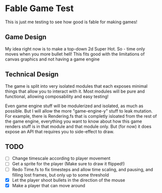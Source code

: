# Fable Game Test

This is just me testing to see how good is fable for making games!

## Game Design

My idea right now is to make a top-down 2d Super Hot. So - time only moves when
you more bullet hell!
This fits good with the limitations of canvas graphics and not having a game
engine

## Technical Design

The game is split into very isolated modules that each exposes minimal things
that allow you to interact with it. Most modules will be pure and functional,
allowing composability and easy testing!

Even game engine stuff will be modulerized and isolated, as much as possible.
But I will allow the more "game-engine-y" stuff to leak mutation.
For example, there is Rendering.fs that is completly isloated from the rest
of the game engine, everything you want to know about how this game renders
stuff is in that module and that module only. But (for now) it does expose an
API that requires you to side-effect to draw.

## TODO

- [ ] Change timescale according to player movement
- [ ] Get a sprite for the player (Make sure to draw it flipped!)
- [ ] Redo Time.fs to fix timesteps and allow time scaling, and pausing, and filling lost frames, but only up to some threshold
- [x] Let the player shoot bullets in the direction of the mouse
- [x] Make a player that can move around
